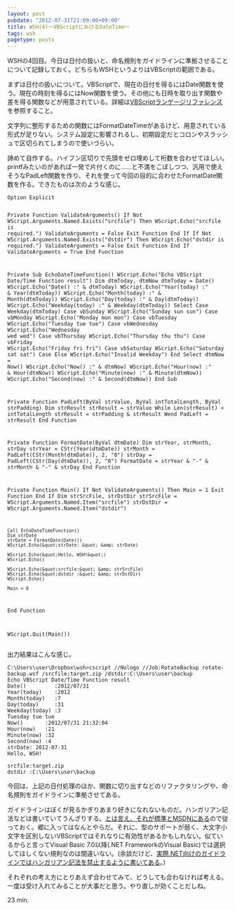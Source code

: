 ```yaml
---
layout: post
pubdate: "2012-07-31T21:09:06+09:00"
title: WSH(4)〜VBScriptにおけるDateTime〜
tags: wsh
pagetype: posts
---
```

WSHの4回目。今日は日付の扱いと、命名規則をガイドラインに準拠させることについて記録しておく。どちらもWSHというよりはVBScriptの範囲である。

まずは日付の扱いについて。VBScriptで、現在の日付を得るにはDate関数を使う。現在の時刻を得るにはNow関数を使う。その他にも日時を取り出す関数や差を得る関数などが用意されている。詳細は[VBScriptランゲージリファレンス](http://msdn.microsoft.com/ja-jp/library/cc392480)を参照すること。

文字列に整形するための関数にはFormatDateTimeがあるけど、用意されている形式が足りない。システム設定に影響されるし、初期設定だとコロンやスラッシュで区切られてしまうので使いづらい。

諦めて自作する。ハイフン区切りで先頭をゼロ埋めして桁数を合わせてほしい。printfみたいのがあれば一発で片付くのに……と不満をこぼしつつ、汎用で使えそうなPadLeft関数を作り、それを使って今回の目的に合わせたFormatDate関数を作る。できたものは次のような感じ。

<div><script src="https://gist.github.com/3216635.js?file=rotate-backup.vbs"></script><noscript><pre><code>Option Explicit

Private Function ValidateArguments()
    If Not WScript.Arguments.Named.Exists(&quot;srcfile&quot;) Then
        WScript.Echo(&quot;srcfile is required.&quot;)
        ValidateArguments = False
        Exit Function
    End If
    If Not WScript.Arguments.Named.Exists(&quot;dstdir&quot;) Then
        WScript.Echo(&quot;dstdir is required.&quot;)
        ValidateArguments = False
        Exit Function
    End If
    ValidateArguments = True
End Function

Private Sub EchoDateTimeFunction()
    WScript.Echo(&quot;Echo VBScript Date/Time Function result&quot;)
    Dim dtmToday, dtmNow
    dtmToday = Date()
    WScript.Echo(&quot;Date()         :&quot; &amp; dtmToday)
    WScript.Echo(&quot;Year(today)    :&quot; &amp; Year(dtmToday))
    WScript.Echo(&quot;Month(today)   :&quot; &amp; Month(dtmToday))
    WScript.Echo(&quot;Day(today)     :&quot; &amp; Day(dtmToday))
    WScript.Echo(&quot;Weekday(today) :&quot; &amp; Weekday(dtmToday))
    Select Case Weekday(dtmToday)
        Case vbSunday
            WScript.Echo(&quot;Sunday sun sun&quot;)
        Case vbMonday
            WScript.Echo(&quot;Monday mon mon&quot;)
        Case vbTuesday
            WScript.Echo(&quot;Tuesday tue tue&quot;)
        Case vbWednesday
            WScript.Echo(&quot;Wednesday wed wed&quot;)
        Case vbThursday
            WScript.Echo(&quot;Thursday thu thu&quot;)
        Case vbFriday
            WScript.Echo(&quot;Friday fri fri&quot;)
        Case vbSaturday
            WScript.Echo(&quot;Saturday sat sat&quot;)
        Case Else
            WScript.Echo(&quot;Invalid Weekday&quot;)
    End Select
    dtmNow = Now()
    WScript.Echo(&quot;Now()       :&quot; &amp; dtmNow)
    WScript.Echo(&quot;Hour(now)   :&quot; &amp; Hour(dtmNow))
    WScript.Echo(&quot;Minute(now) :&quot; &amp; Minute(dtmNow))
    WScript.Echo(&quot;Second(now) :&quot; &amp; Second(dtmNow))
End Sub

Private Function PadLeft(ByVal strValue, ByVal intTotalLength, ByVal strPadding)
    Dim strResult
    strResult = strValue
    While Len(strResult) &lt; intTotalLength
        strResult = strPadding &amp; strResult
    Wend
    PadLeft = strResult
End Function

Private Function FormatDate(ByVal dtmDate)
    Dim strYear, strMonth, strDay
    strYear = CStr(Year(dtmDate))
    strMonth = PadLeft(CStr(Month(dtmDate)), 2, &quot;0&quot;)
    strDay = PadLeft(CStr(Day(dtmDate)), 2, &quot;0&quot;)
    FormatDate = strYear &amp; &quot;-&quot; &amp; strMonth &amp; &quot;-&quot; &amp; strDay
End Function

Private Function Main()
    If Not ValidateArguments() Then
        Main = 1
        Exit Function
    End If
    Dim strSrcFile, strDstDir
    strSrcFile = WScript.Arguments.Named.Item(&quot;srcfile&quot;)
    strDstDir = WScript.Arguments.Named.Item(&quot;dstdir&quot;)

    Call EchoDateTimeFunction()
    Dim strDate
    strDate = FormatDate(Date())
    WScript.Echo(&quot;strDate: &quot; &amp; strDate)

    WScript.Echo(&quot;Hello, WSH!&quot;)
    WScript.Echo()

    WScript.Echo(&quot;srcfile:&quot; &amp; strSrcFile)
    WScript.Echo(&quot;dstdir :&quot; &amp; strDstDir)
    WScript.Echo()

    Main = 0
End Function

WScript.Quit(Main())</code></pre></noscript></div>

出力結果はこんな感じ。

    C:\Users\user\Dropbox\wsh>cscript //Nologo //Job:RotateBackup rotate-backup.wsf /srcfile:target.zip /dstdir:C:\Users\user\backup
    Echo VBScript Date/Time Function result
    Date()         :2012/07/31
    Year(today)    :2012
    Month(today)   :7
    Day(today)     :31
    Weekday(today) :3
    Tuesday tue tue
    Now()       :2012/07/31 21:32:04
    Hour(now)   :21
    Minute(now) :32
    Second(now) :4
    strDate: 2012-07-31
    Hello, WSH!
    
    srcfile:target.zip
    dstdir :C:\Users\user\backup

今回は、上記の日付処理のほか、関数に切り出すなどのリファクタリングや、命名規則をガイドラインに準拠させてある。

ガイドラインはぼくが見るかぎりあまり好きになれないものだ。ハンガリアン記法などは書いていてうんざりする。[とは言え、それが標準とMSDNにある](http://msdn.microsoft.com/ja-jp/library/cc392255)ので従っておく。郷に入ってはなんとやらだ。それに、型のサポートが弱く、大文字小文字を区別しないVBScriptではそれなりに有効性があるかもしれない。似ているからと言ってVisual Basic 7.0以降(.NET FrameworkのVisual Basic)では選択してほしくない規則なのは間違いない。(余談だけど、[実際.NET向けのガイドラインではハンガリアン記法を禁止するように書いてある](http://msdn.microsoft.com/ja-jp/library/ms229045)。)

それぞれの考え方にとりあえず合わせてみて、どうしても合わなければ考える。一度は受け入れてみることが大事だと思う。やり直しが効くことだしね。

23 min.
